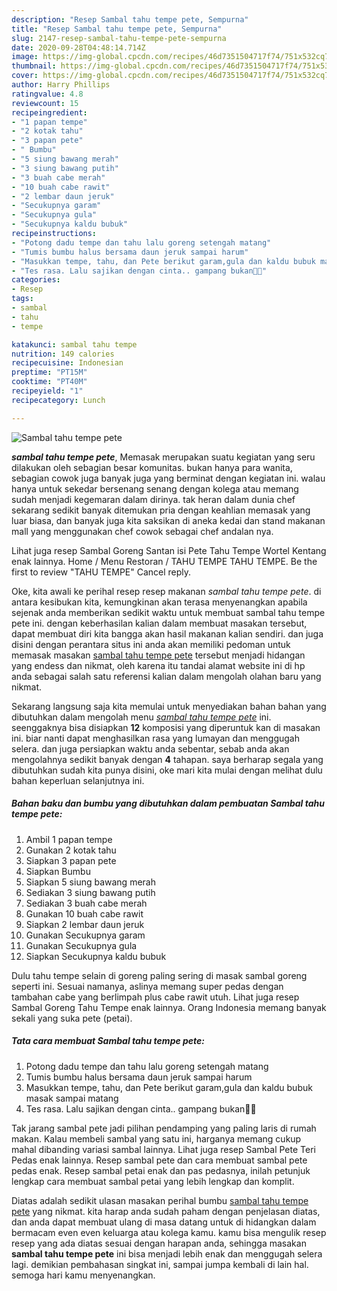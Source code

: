 ```yaml
---
description: "Resep Sambal tahu tempe pete, Sempurna"
title: "Resep Sambal tahu tempe pete, Sempurna"
slug: 2147-resep-sambal-tahu-tempe-pete-sempurna
date: 2020-09-28T04:48:14.714Z
image: https://img-global.cpcdn.com/recipes/46d7351504717f74/751x532cq70/sambal-tahu-tempe-pete-foto-resep-utama.jpg
thumbnail: https://img-global.cpcdn.com/recipes/46d7351504717f74/751x532cq70/sambal-tahu-tempe-pete-foto-resep-utama.jpg
cover: https://img-global.cpcdn.com/recipes/46d7351504717f74/751x532cq70/sambal-tahu-tempe-pete-foto-resep-utama.jpg
author: Harry Phillips
ratingvalue: 4.8
reviewcount: 15
recipeingredient:
- "1 papan tempe"
- "2 kotak tahu"
- "3 papan pete"
- " Bumbu"
- "5 siung bawang merah"
- "3 siung bawang putih"
- "3 buah cabe merah"
- "10 buah cabe rawit"
- "2 lembar daun jeruk"
- "Secukupnya garam"
- "Secukupnya gula"
- "Secukupnya kaldu bubuk"
recipeinstructions:
- "Potong dadu tempe dan tahu lalu goreng setengah matang"
- "Tumis bumbu halus bersama daun jeruk sampai harum"
- "Masukkan tempe, tahu, dan Pete berikut garam,gula dan kaldu bubuk masak sampai matang"
- "Tes rasa. Lalu sajikan dengan cinta.. gampang bukan🤭🤭"
categories:
- Resep
tags:
- sambal
- tahu
- tempe

katakunci: sambal tahu tempe 
nutrition: 149 calories
recipecuisine: Indonesian
preptime: "PT15M"
cooktime: "PT40M"
recipeyield: "1"
recipecategory: Lunch

---
```



![Sambal tahu tempe pete](https://img-global.cpcdn.com/recipes/46d7351504717f74/751x532cq70/sambal-tahu-tempe-pete-foto-resep-utama.jpg)

<b><i>sambal tahu tempe pete</i></b>, Memasak merupakan suatu kegiatan yang seru dilakukan oleh sebagian besar komunitas. bukan hanya para wanita, sebagian cowok juga banyak juga yang berminat dengan kegiatan ini. walau hanya untuk sekedar bersenang senang dengan kolega atau memang sudah menjadi kegemaran dalam dirinya. tak heran dalam dunia chef sekarang sedikit banyak ditemukan pria dengan keahlian memasak yang luar biasa, dan banyak juga kita saksikan di aneka kedai dan stand makanan mall yang menggunakan chef cowok sebagai chef andalan nya.

Lihat juga resep Sambal Goreng Santan isi Pete Tahu Tempe Wortel Kentang enak lainnya. Home / Menu Restoran / TAHU TEMPE TAHU TEMPE. Be the first to review &#34;TAHU TEMPE&#34; Cancel reply.

Oke, kita awali ke perihal resep resep makanan <i>sambal tahu tempe pete</i>. di antara kesibukan kita, kemungkinan akan terasa menyenangkan apabila sejenak anda memberikan sedikit waktu untuk membuat sambal tahu tempe pete ini. dengan keberhasilan kalian dalam membuat masakan tersebut, dapat membuat diri kita bangga akan hasil makanan kalian sendiri. dan juga disini dengan perantara situs ini anda akan memiliki pedoman untuk memasak masakan <u>sambal tahu tempe pete</u> tersebut menjadi hidangan yang endess dan nikmat, oleh karena itu tandai alamat website ini di hp anda sebagai salah satu referensi kalian dalam mengolah olahan baru yang nikmat.


Sekarang langsung saja kita memulai untuk menyediakan bahan bahan yang dibutuhkan dalam mengolah menu <u><i>sambal tahu tempe pete</i></u> ini. seenggaknya bisa disiapkan <b>12</b> komposisi yang diperuntuk kan di masakan ini. biar nanti dapat menghasilkan rasa yang lumayan dan menggugah selera. dan juga persiapkan waktu anda sebentar, sebab anda akan mengolahnya sedikit banyak dengan <b>4</b> tahapan. saya berharap segala yang dibutuhkan sudah kita punya disini, oke mari kita mulai dengan melihat dulu bahan keperluan selanjutnya ini.

<!--inarticleads1-->

##### Bahan baku dan bumbu yang dibutuhkan dalam pembuatan Sambal tahu tempe pete:

1. Ambil 1 papan tempe
1. Gunakan 2 kotak tahu
1. Siapkan 3 papan pete
1. Siapkan  Bumbu
1. Siapkan 5 siung bawang merah
1. Sediakan 3 siung bawang putih
1. Sediakan 3 buah cabe merah
1. Gunakan 10 buah cabe rawit
1. Siapkan 2 lembar daun jeruk
1. Gunakan Secukupnya garam
1. Gunakan Secukupnya gula
1. Siapkan Secukupnya kaldu bubuk


Dulu tahu tempe selain di goreng paling sering di masak sambal goreng seperti ini. Sesuai namanya, aslinya memang super pedas dengan tambahan cabe yang berlimpah plus cabe rawit utuh. Lihat juga resep Sambal Goreng Tahu Tempe enak lainnya. Orang Indonesia memang banyak sekali yang suka pete (petai). 

<!--inarticleads2-->

##### Tata cara membuat Sambal tahu tempe pete:

1. Potong dadu tempe dan tahu lalu goreng setengah matang
1. Tumis bumbu halus bersama daun jeruk sampai harum
1. Masukkan tempe, tahu, dan Pete berikut garam,gula dan kaldu bubuk masak sampai matang
1. Tes rasa. Lalu sajikan dengan cinta.. gampang bukan🤭🤭


Tak jarang sambal pete jadi pilihan pendamping yang paling laris di rumah makan. Kalau membeli sambal yang satu ini, harganya memang cukup mahal dibanding variasi sambal lainnya. Lihat juga resep Sambal Pete Teri Pedas enak lainnya. Resep sambal pete dan cara membuat sambal pete pedas enak. Resep sambal petai enak dan pas pedasnya, inilah petunjuk lengkap cara membuat sambal petai yang lebih lengkap dan komplit. 

Diatas adalah sedikit ulasan masakan perihal bumbu <u>sambal tahu tempe pete</u> yang nikmat. kita harap anda sudah paham dengan penjelasan diatas, dan anda dapat membuat ulang di masa datang untuk di hidangkan dalam bermacam even even keluarga atau kolega kamu. kamu bisa mengulik resep resep yang ada diatas sesuai dengan harapan anda, sehingga masakan <b>sambal tahu tempe pete</b> ini bisa menjadi lebih enak dan menggugah selera lagi. demikian pembahasan singkat ini, sampai jumpa kembali di lain hal. semoga hari kamu menyenangkan.

